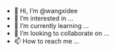 - 👋 Hi, I’m @wangxidee
- 👀 I’m interested in ...
- 🌱 I’m currently learning ...
- 💞️ I’m looking to collaborate on ...
- 📫 How to reach me ...

<!---
wangxidee/wangxidee is a ✨ special ✨ repository because its `README.md` (this file) appears on your GitHub profile.
You can click the Preview link to take a look at your changes.
--->
